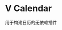 [](https://vcalendar.io/)
[](https://github.com/nathanreyes/v-calendar)


# V Calendar

用于构建日历的无依赖插件